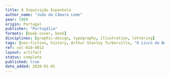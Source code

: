 ```yaml
---
title: A Inquisição Espanhola
author_name: "João da Câmara Leme"
year: 1960
origin: Portugal
publisher: "Portugália"
formats: [book-cover, book]
disciplines: [graphic-design, typography, illustration, lettering]
tags: [non-fiction, history, Arthur Stanley Turberville, "O Livro de Bolso"]
ref: sol-010-0013
layout: artifact
status: complete
published: true
date_added: 2020-01-01
---
```

